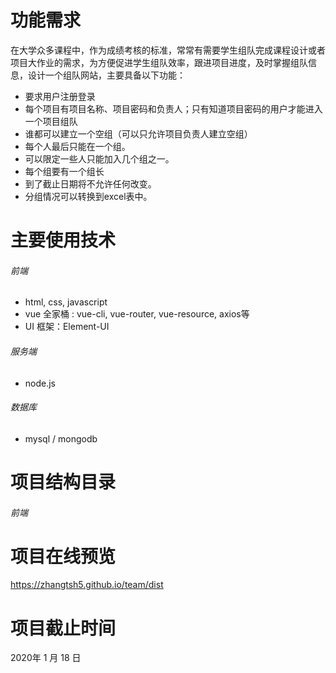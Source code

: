 # 功能需求
在大学众多课程中，作为成绩考核的标准，常常有需要学生组队完成课程设计或者项目大作业的需求，为方便促进学生组队效率，跟进项目进度，及时掌握组队信息，设计一个组队网站，主要具备以下功能：

- 要求用户注册登录
- 每个项目有项目名称、项目密码和负责人；只有知道项目密码的用户才能进入一个项目组队
- 谁都可以建立一个空组（可以只允许项目负责人建立空组）
- 每个人最后只能在一个组。
- 可以限定一些人只能加入几个组之一。
- 每个组要有一个组长
- 到了截止日期将不允许任何改变。
- 分组情况可以转换到excel表中。
# 主要使用技术
###### 前端

 - html, css, javascript
 - vue 全家桶 : vue-cli, vue-router, vue-resource,  axios等
 - UI 框架：Element-UI
 

###### 服务端
- node.js
###### 数据库
- mysql / mongodb 

# 项目结构目录
###### 前端
# 项目在线预览
https://zhangtsh5.github.io/team/dist

# 项目截止时间
2020年 1 月 18 日

